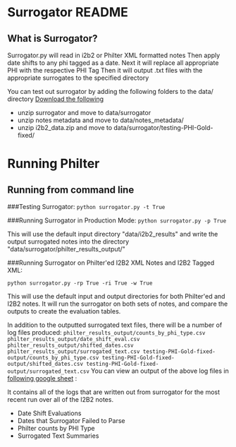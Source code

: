 # Surrogator README


## What is Surrogator?
Surrogator.py will read in i2b2 or Philter XML formatted notes
Then apply date shifts to any phi tagged as a date.
Next it will replace all appropriate PHI with the respective PHI Tag
Then it will output .txt files with the appropriate surrogates to the specified directory

You can test out surrogator by adding the following folders to the data/ directory
[Download the following](https://drive.google.com/drive/folders/1zAgsx832PrNgYQy5Q3a79cK9FQPQ7gXT?usp=sharing)
- unzip surrogator and move to data/surrogator
- unzip notes metadata and move to data/notes_metadata/
- unzip i2b2_data.zip and move to data/surrogator/testing-PHI-Gold-fixed/

# Running Philter

## Running from command line

###Testing Surrogator:
`python surrogator.py -t True`

###Running Surrogator in Production Mode:
`python surrogator.py -p True`

This will use the default input directory "data/i2b2_results"
and write the output surrogated notes into the directory "data/surrogator/philter_results_output/"


###Running Surrogator on Philter'ed I2B2 XML Notes and I2B2 Tagged XML:

`python surrogator.py -rp True -ri True -w True`

This will use the default input and output directories for both Philter'ed and I2B2 notes. It will run the surrogator on both sets of notes, and compare the outputs to create the evaluation tables. 

In addition to the outputted surrogated text files, there will be a number of log files produced:
	```
	philter_results_output/counts_by_phi_type.csv
	philter_results_output/date_shift_eval.csv
	philter_results_output/shifted_dates.csv
	philter_results_output/surrogated_text.csv
	testing-PHI-Gold-fixed-output/counts_by_phi_type.csv
	testing-PHI-Gold-fixed-output/shifted_dates.csv
	testing-PHI-Gold-fixed-output/surrogated_text.csv
	```
You can view an output of the above log files in [following google sheet](https://docs.google.com/spreadsheets/d/1I_uhXq3qycbR06iI8qSKJbz_UEk9gu805yCPtMSz7Bc/edit#gid=412781496) :

It contains all of the logs that are written out from surrogator for the most recent run over all of the I2B2 notes.
- Date Shift Evaluations
- Dates that Surrogator Failed to Parse
- Philter counts by PHI Type
- Surrogated Text Summaries
